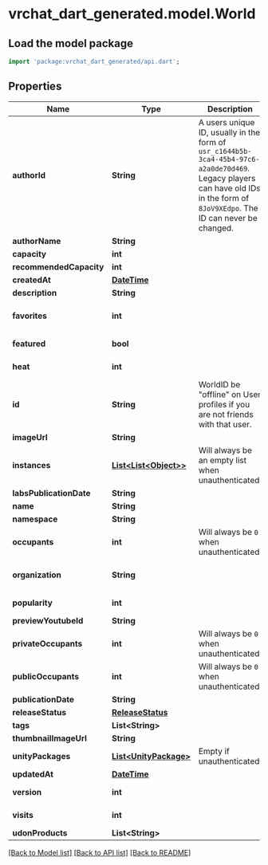 # vrchat_dart_generated.model.World

## Load the model package
```dart
import 'package:vrchat_dart_generated/api.dart';
```

## Properties
Name | Type | Description | Notes
------------ | ------------- | ------------- | -------------
**authorId** | **String** | A users unique ID, usually in the form of `usr_c1644b5b-3ca4-45b4-97c6-a2a0de70d469`. Legacy players can have old IDs in the form of `8JoV9XEdpo`. The ID can never be changed. | 
**authorName** | **String** |  | 
**capacity** | **int** |  | 
**recommendedCapacity** | **int** |  | 
**createdAt** | [**DateTime**](DateTime.md) |  | 
**description** | **String** |  | 
**favorites** | **int** |  | [optional] [default to 0]
**featured** | **bool** |  | [default to false]
**heat** | **int** |  | [default to 0]
**id** | **String** | WorldID be \"offline\" on User profiles if you are not friends with that user. | 
**imageUrl** | **String** |  | 
**instances** | [**List&lt;List&lt;Object&gt;&gt;**](List.md) | Will always be an empty list when unauthenticated. | [optional] 
**labsPublicationDate** | **String** |  | 
**name** | **String** |  | 
**namespace** | **String** |  | [optional] 
**occupants** | **int** | Will always be `0` when unauthenticated. | [optional] [default to 0]
**organization** | **String** |  | [default to 'vrchat']
**popularity** | **int** |  | [default to 0]
**previewYoutubeId** | **String** |  | [optional] 
**privateOccupants** | **int** | Will always be `0` when unauthenticated. | [optional] [default to 0]
**publicOccupants** | **int** | Will always be `0` when unauthenticated. | [optional] [default to 0]
**publicationDate** | **String** |  | 
**releaseStatus** | [**ReleaseStatus**](ReleaseStatus.md) |  | 
**tags** | **List&lt;String&gt;** |   | 
**thumbnailImageUrl** | **String** |  | 
**unityPackages** | [**List&lt;UnityPackage&gt;**](UnityPackage.md) | Empty if unauthenticated. | [optional] 
**updatedAt** | [**DateTime**](DateTime.md) |  | 
**version** | **int** |  | [default to 0]
**visits** | **int** |  | [default to 0]
**udonProducts** | **List&lt;String&gt;** |  | [optional] 

[[Back to Model list]](../README.md#documentation-for-models) [[Back to API list]](../README.md#documentation-for-api-endpoints) [[Back to README]](../README.md)


